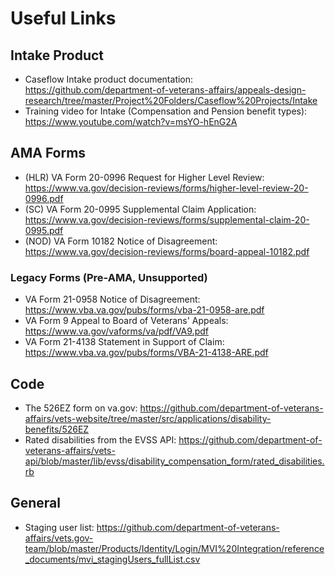 # Useful Links

## Intake Product

- Caseflow Intake product documentation: https://github.com/department-of-veterans-affairs/appeals-design-research/tree/master/Project%20Folders/Caseflow%20Projects/Intake
- Training video for Intake (Compensation and Pension benefit types): https://www.youtube.com/watch?v=msYO-hEnG2A

## AMA Forms

- (HLR) VA Form 20-0996 Request for Higher Level Review: https://www.va.gov/decision-reviews/forms/higher-level-review-20-0996.pdf
- (SC) VA Form 20-0995 Supplemental Claim Application: https://www.va.gov/decision-reviews/forms/supplemental-claim-20-0995.pdf
- (NOD) VA Form 10182 Notice of Disagreement: https://www.va.gov/decision-reviews/forms/board-appeal-10182.pdf

### Legacy Forms (Pre-AMA, Unsupported)

- VA Form 21-0958 Notice of Disagreement: https://www.vba.va.gov/pubs/forms/vba-21-0958-are.pdf
- VA Form 9 Appeal to Board of Veterans' Appeals: https://www.va.gov/vaforms/va/pdf/VA9.pdf
- VA Form 21-4138 Statement in Support of Claim: https://www.vba.va.gov/pubs/forms/VBA-21-4138-ARE.pdf

## Code

- The 526EZ form on va.gov: https://github.com/department-of-veterans-affairs/vets-website/tree/master/src/applications/disability-benefits/526EZ
- Rated disabilities from the EVSS API: https://github.com/department-of-veterans-affairs/vets-api/blob/master/lib/evss/disability_compensation_form/rated_disabilities.rb

## General

- Staging user list: https://github.com/department-of-veterans-affairs/vets.gov-team/blob/master/Products/Identity/Login/MVI%20Integration/reference_documents/mvi_stagingUsers_fullList.csv
